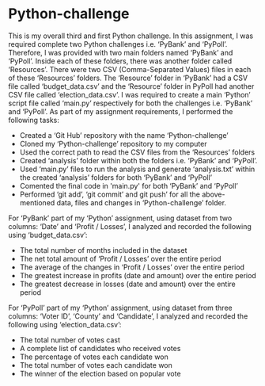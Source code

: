 # Python-challenge

This is my overall third and first Python challenge. In this assignment, I was required complete two Python challenges i.e. ‘PyBank’ and ‘PyPoll’. Therefore, I was provided with two main folders named ‘PyBank’ and ‘PyPoll’. Inside each of these folders, there was another folder called ‘Resources’. There were two CSV (Comma-Separated Values) files in each of these ‘Resources’ folders. The ‘Resource’ folder in ‘PyBank’ had a CSV file called ‘budget_data.csv’ and the ‘Resource’ folder in PyPoll had another CSV file called ‘election_data.csv’. I was required to create a main ‘Python’ script file called ‘main.py’ respectively for both the challenges i.e. ‘PyBank’ and ‘PyPoll’. As part of my assignment requirements, I performed the following tasks:
* Created a ‘Git Hub’ repository with the name ‘Python-challenge’
* Cloned my ‘Python-challenge’ repository to my computer
* Used the correct path to read the CSV files from the ‘Resources’ folders
* Created ‘analysis’ folder within both the folders i.e. ‘PyBank’ and ‘PyPoll’.
* Used ‘main.py’ files to run the analysis and generate ‘analysis.txt’ within the created ‘analysis’ folders for both ‘PyBank’ and ‘PyPoll’
* Comented the final code in 'main.py' for both ‘PyBank’ and ‘PyPoll’
* Performed ‘git add’, ‘git commit’ and git push’ for all the above-mentioned data, files and changes in ‘Python-challenge’ folder.

For ‘PyBank’ part of my ‘Python’ assignment, using dataset from two columns: ‘Date’ and ‘Profit / Losses’, I analyzed and recorded the following using ‘budget_data.csv’:
* The total number of months included in the dataset
* The net total amount of ‘Profit / Losses’ over the entire period
* The average of the changes in ‘Profit / Losses’ over the entire period
* The greatest increase in profits (date and amount) over the entire period
* The greatest decrease in losses (date and amount) over the entire period

For ‘PyPoll’ part of my ‘Python’ assignment, using dataset from three columns: ‘Voter ID’, ‘County’ and ‘Candidate’, I analyzed and recorded the following using ‘election_data.csv’:
* The total number of votes cast
* A complete list of candidates who received votes
* The percentage of votes each candidate won
* The total number of votes each candidate won
* The winner of the election based on popular vote